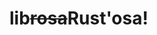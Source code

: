 # lib~~rosa~~Rust'osa!

<!-- # Mel Frequency Cepstral Coefficients

A common pre-processing step in Machine Learning with audio signals is the application of a _Mel Frequency Cepstral Coefficients_ (MFCC) transformation. They compress the signal to a very small number of coefficients (around 16 for every 10ms) and decorrelates the signal to express only the transmission function (e.g. only the formants of an utterance not the pitch). This makes them very popular in Automatic Speech Recognition (ASR), Room Classification, Speaker Recognition etc. 

## Usage
Add this to your `Cargo.toml`
``` toml
[dependencies]
mfcc = "0.1"
```

The library can use two different FFT libraries. Either use `rustfft` (a pure rust FFT implementation) with the standard feature _fftrust_ or use `fftw` (a popular FFT library) with
```toml
[dependencies.mfcc]
version = "0.1"
default-features = false
features = ["fftextern"]
```

A rough benchmark shows that their performance are comparable, for _FFTW_:
```
test tests::bench_mfcc ... bench:     123,959 ns/iter (+/- 22,979)
```
For _rustfft_:
```
test tests::bench_mfcc ... bench:     162,603 ns/iter (+/- 35,914)
```

## How it works

First you need to segment you audio data in chunks of around 10ms-20ms (max 1024 samples for 48kHz). From these you can calculate the MFCC coefficients with
```rust
use mfcc::Transform;

let mut state = Transform::new(48000, 1024)
    .nfilters(20, 40)
    .normlength(10);

let mut output = vec![0.0; 20*3];

state.transform(&input, &mut output);
```

This creates MFCCs for an input of 1024 samples of 48000kHz sample rate. They are converted with 40 Mel Filter banks into the cepstral domain and finally the first 20 of them are written to the output. Then first and second order derivatives are computed and they are normalized over a range of 10 sets (max for energy/mean for the rest).

## License

Licensed under either of

- Apache License, Version 2.0, ([LICENSE-APACHE](LICENSE-APACHE) or <http://www.apache.org/licenses/LICENSE-2.0>)
- MIT license ([LICENSE-MIT](LICENSE-MIT) or <http://opensource.org/licenses/MIT>)

at your option.

### Contribution

Unless you explicitly state otherwise, any contribution intentionally
submitted for inclusion in the work by you, as defined in the Apache-2.0
license, shall be dual licensed as above, without any additional terms or
conditions. -->
